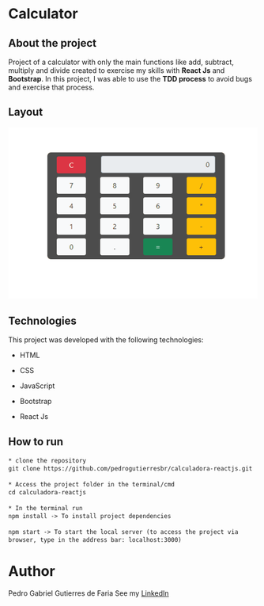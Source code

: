 # Calculator

## About the project

Project of a calculator with only the main functions like add, subtract, multiply and divide created to exercise my skills with **React Js** and **Bootstrap**. In this project, I was able to use the **TDD process** to avoid bugs and exercise that process.

## Layout

![Layout](https://github.com/pedrogutierresbr/calculadora-reactjs/blob/main/public/assets/gif-desktop.gif?raw=true)

## Technologies

This project was developed with the following technologies:

-   HTML

-   CSS

-   JavaScript

-   Bootstrap

-   React Js

## How to run

```
* clone the repository
git clone https://github.com/pedrogutierresbr/calculadora-reactjs.git

* Access the project folder in the terminal/cmd
cd calculadora-reactjs

* In the terminal run
npm install -> To install project dependencies

npm start -> To start the local server (to access the project via browser, type in the address bar: localhost:3000)
```

# Author

Pedro Gabriel Gutierres de Faria See my [LinkedIn](https://www.linkedin.com/in/pedro-gutierres/)
